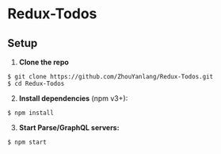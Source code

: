 # Redux-Todos


## Setup

1. **Clone the repo**

  ```
  $ git clone https://github.com/ZhouYanlang/Redux-Todos.git
  $ cd Redux-Todos
  ```

2. **Install dependencies** (npm v3+):

  ```
  $ npm install
  ```

3. **Start Parse/GraphQL servers:**

  ```
  $ npm start
  ```
